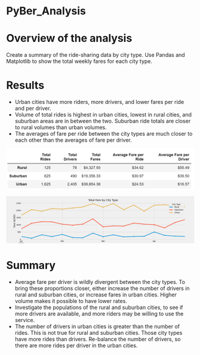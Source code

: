 # PyBer_Analysis

# Overview of the analysis

Create a summary of the ride-sharing data by city type. Use Pandas and Matplotlib to show the total weekly fares for each city type.


# Results

- Urban cities have more riders, more drivers, and lower fares per ride and per driver. 
- Volume of total rides is highest in urban cities, lowest in rural cities, and suburban areas are in between the two. Suburban ride totals are closer to rural volumes than urban volumes.
- The averages of fare per ride between the city types are much closer to each other than the averages of fare per driver.

![PyBer_summary_df](analysis/PyBer_summary_df.png)

![PyBer_fare_summary](analysis/PyBer_fare_summary.png)


# Summary

- Average fare per driver is wildly divergent between the city types. To bring these proportions closer, either increase the number of drivers in rural and suburban cities, or increase fares in urban cities. Higher volume makes it possible to have lower rates.
- Investigate the populations of the rural and suburban cities, to see if more drivers are available, and more riders may be willing to use the service.
- The number of drivers in urban cities is greater than the number of rides. This is not true for rural and suburban cities. Those city types have more rides than drivers. Re-balance the number of drivers, so there are more rides per driver in the urban cities.